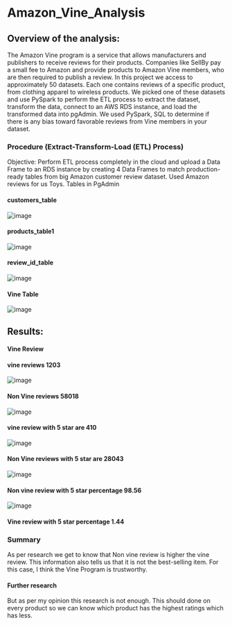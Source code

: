 # Amazon_Vine_Analysis

## Overview of the analysis: 

The Amazon Vine program is a service that allows manufacturers and publishers to receive reviews for their products. Companies like SellBy pay a small fee to Amazon and provide products to Amazon Vine members, who are then required to publish a review.
In this project we access to approximately 50 datasets. Each one contains reviews of a specific product, from clothing apparel to wireless products. We picked one of these datasets and use PySpark to perform the ETL process to extract the dataset, transform the data, connect to an AWS RDS instance, and load the transformed data into pgAdmin. We used PySpark, SQL to determine if there is any bias toward favorable reviews from Vine members in your dataset. 
### Procedure (Extract-Transform-Load (ETL) Process)
Objective: Perform ETL process completely in the cloud and upload a Data Frame to an RDS instance by creating 4 Data Frames to match production-ready tables from  big Amazon customer review dataset.
Used Amazon reviews for us Toys.
Tables in PgAdmin
#### customers_table
![image](https://user-images.githubusercontent.com/100485119/174522408-cd968301-0a00-465a-aa30-e36b01ccbf81.png)

 
#### products_table1
 
![image](https://user-images.githubusercontent.com/100485119/174522418-3b51833b-f79f-442e-be5e-4bc5a73eed60.png)

#### review_id_table
 ![image](https://user-images.githubusercontent.com/100485119/174522427-23864caf-3052-44b3-aaff-fe7de41df494.png)

#### Vine Table
 
![image](https://user-images.githubusercontent.com/100485119/174522440-3a49e1c4-de2b-454a-8f61-08ed8e6d1263.png)

## Results:
#### Vine Review

#### vine reviews 1203
![image](https://user-images.githubusercontent.com/100485119/174522660-4d115d07-0f4b-49b4-b5b5-614c630f6104.png)

#### Non Vine reviews 58018
![image](https://user-images.githubusercontent.com/100485119/174522735-8eb55928-bb3f-48ae-b0e4-75cf4961655e.png)

#### vine review with 5 star are 410
![image](https://user-images.githubusercontent.com/100485119/174522794-74f29e8c-f863-4c3f-af6b-43b635e57aca.png)

#### Non Vine reviews with 5 star are 28043
![image](https://user-images.githubusercontent.com/100485119/174522805-019f9f9f-d847-43cd-b2de-46b3515cf18d.png)

#### Non vine review with 5 star percentage 98.56
![image](https://user-images.githubusercontent.com/100485119/174522839-90c467cb-9f98-4958-adb7-377510ff4f22.png)

#### Vine review with 5 star percentage 1.44

### Summary

As per research we get to know that Non vine review is higher the vine review. This information also tells us that it is not the best-selling item. For this case, I think the Vine Program is trustworthy. 
#### Further research
But as per my opinion this research is not enough. This should done on every product so we can know which product has the highest ratings which has less.








